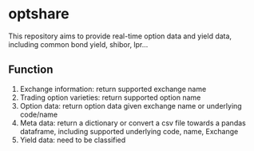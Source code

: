 # optshare
This repository aims to provide real-time option data and yield data, including common bond yield, shibor, lpr...


## Function
1. Exchange information: return supported exchange  name
2. Trading option varieties: return supported option name
3. Option data: return option data given exchange name or underlying code/name
4. Meta data: return a dictionary or convert a csv file towards a pandas dataframe, including supported underlying code, name, Exchange
5. Yield data: need to be classified